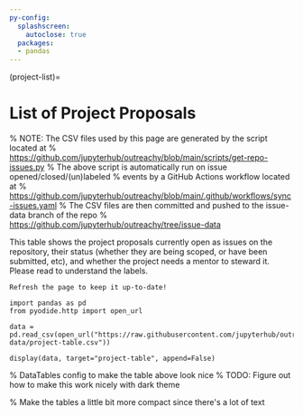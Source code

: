 ```yaml
---
py-config:
  splashscreen:
    autoclose: true
  packages:
  - pandas
---
```


(project-list)=

# List of Project Proposals

% NOTE: The CSV files used by this page are generated by the script located at
% https://github.com/jupyterhub/outreachy/blob/main/scripts/get-repo-issues.py
% The above script is automatically run on issue opened/closed/(un)labeled
% events by a GitHub Actions workflow located at
% https://github.com/jupyterhub/outreachy/blob/main/.github/workflows/sync-issues.yaml
% The CSV files are then committed and pushed to the issue-data branch of the repo
% https://github.com/jupyterhub/outreachy/tree/issue-data

This table shows the project proposals currently open as issues on the repository,
their status (whether they are being scoped, or have been submitted, etc), and
whether the project needs a mentor to steward it. Please read
[](proposing-projects:labels) to understand the labels.

```{tip}
Refresh the page to keep it up-to-date!
```

```{py-script}
import pandas as pd
from pyodide.http import open_url

data = pd.read_csv(open_url("https://raw.githubusercontent.com/jupyterhub/outreachy/issue-data/project-table.csv"))

display(data, target="project-table", append=False)
```

<div id="project-table" class="full-width project-table"></div>

% DataTables config to make the table above look nice
% TODO: Figure out how to make this work nicely with dark theme

<link rel="stylesheet"
      href="https://cdn.datatables.net/1.10.24/css/jquery.dataTables.min.css">
<script type="text/javascript"
        src="https://cdn.datatables.net/1.10.24/js/jquery.dataTables.min.js"></script>

<script>
$(document).ready( function () {
    $('.project-table table').DataTable( {
        "order": [[ 0, "template" ]],
        "pageLength": 25
    });
} );
</script>

% Make the tables a little bit more compact since there's a lot of text

<style>
    table {
        font-size: .7em;
    }

    table th, table td {
        padding: 0;
    }
</style>
